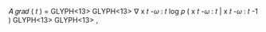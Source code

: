 𝐴 𝑔𝑟𝑎𝑑 ( 𝑡 ) = GLYPH<13> GLYPH<13> ∇ x 𝑡 -𝜔 : 𝑡 log 𝑝 ( x 𝑡 -𝜔 : 𝑡 | x 𝑡 -𝜔 : 𝑡 -1 ) GLYPH<13> GLYPH<13> ,